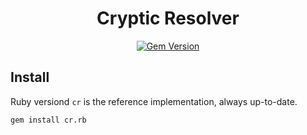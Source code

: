 <div align="center">

# Cryptic Resolver
  
[![Gem Version](https://badge.fury.io/rb/cr.rb.svg)](https://rubygems.org/gems/cr.rb) 

</div>

## Install

Ruby versiond `cr` is the reference implementation, always up-to-date.
```bash
gem install cr.rb
```
